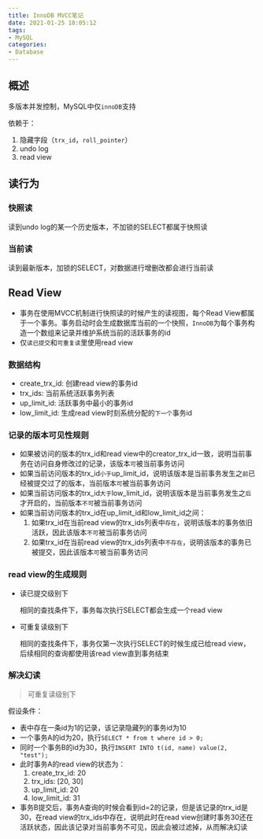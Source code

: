 ```yaml
---
title: InnoDB MVCC笔记
date: 2021-01-25 18:05:12
tags: 
- MySQL
categories:
- Database
---
```




## 概述

多版本并发控制，MySQL中仅`innoDB`支持

依赖于：

1. 隐藏字段（`trx_id`，`roll_pointer`）
2. undo log
3. read view

<!-- more -->

## 读行为

### 快照读

读到undo log的某一个历史版本，不加锁的SELECT都属于快照读



### 当前读

读到最新版本，加锁的SELECT，对数据进行增删改都会进行当前读



## Read View

* 事务在使用MVCC机制进行快照读的时候产生的读视图，每个Read View都属于一个事务。事务启动时会生成数据库当前的一个快照，`InnoDB`为每个事务构造一个数组来记录并维护系统当前的活跃事务的id
* 仅`读已提交`和`可重复读`里使用read view

### 数据结构

* create_trx_id: 创建read view的事务id
* trx_ids: 当前系统活跃事务列表
* up_limit_id: 活跃事务中最小的事务id
* low_limit_id: 生成read view时刻系统分配的`下一个`事务id

### 记录的版本可见性规则

* 如果被访问的版本的trx_id和read view中的creator_trx_id一致，说明当前事务在访问自身修改过的记录，该版本`可`被当前事务访问
* 如果当前访问版本的trx_id`小于`up_limit_id，说明该版本是当前事务发生之`前`已经被提交过了的版本，当前版本`可`被当前事务访问
* 如果当前访问版本的trx_id`大于`low_limit_id，说明该版本是当前事务发生之`后`才开启的，当前版本`不可`被当前事务访问
* 如果当前访问版本的trx_id在up_limit_id和low_limit_id之间：
  1. 如果trx_id在当前read view的trx_ids列表中`存在`，说明该版本的事务依旧活跃，因此该版本`不可`被当前事务访问
  2. 如果trx_id在当前read view的trx_ids列表中`不存在`，说明该版本的事务已被提交，因此该版本`可`被当前事务访问

### read view的生成规则

* 读已提交级别下

  相同的查找条件下，事务每次执行SELECT都会生成一个read view

* 可重复读级别下

  相同的查找条件下，事务仅第一次执行SELECT的时候生成已给read view，后续相同的查询都使用该read view直到事务结束

### 解决幻读

> 可重复读级别下

假设条件：

* 表中存在一条id为1的记录，该记录隐藏列的事务id为10
* 一个事务A的id为20，执行`SELECT * from t where id > 0;`
* 同时一个事务B的id为30，执行`INSERT INTO t(id, name) value(2, "test");`
* 此时事务A的read view的状态为：
  1. create_trx_id: 20
  2. trx_ids: [20, 30]
  3. up_limit_id: 20
  4. low_limit_id: 31
* 事务B提交后，事务A查询的时候会看到id=2的记录，但是该记录的trx_id是30，在read view的trx_ids中存在，说明此时在read view创建时事务30还在活跃状态，因此该记录对当前事务不可见，因此会被过滤掉，从而解决幻读